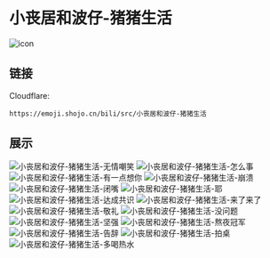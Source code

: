 # 小丧居和波仔-猪猪生活
![icon](https://emoji.shojo.cn/bili/src/小丧居和波仔-猪猪生活/icon.png)
## 链接
Cloudflare:
```
https://emoji.shojo.cn/bili/src/小丧居和波仔-猪猪生活
```
## 展示
![小丧居和波仔-猪猪生活-无情嘲笑](https://emoji.shojo.cn/bili/src/小丧居和波仔-猪猪生活/小丧居和波仔-猪猪生活-无情嘲笑.png)
![小丧居和波仔-猪猪生活-怎么事](https://emoji.shojo.cn/bili/src/小丧居和波仔-猪猪生活/小丧居和波仔-猪猪生活-怎么事.png)
![小丧居和波仔-猪猪生活-有一点想你](https://emoji.shojo.cn/bili/src/小丧居和波仔-猪猪生活/小丧居和波仔-猪猪生活-有一点想你.png)
![小丧居和波仔-猪猪生活-崩溃](https://emoji.shojo.cn/bili/src/小丧居和波仔-猪猪生活/小丧居和波仔-猪猪生活-崩溃.png)
![小丧居和波仔-猪猪生活-闭嘴](https://emoji.shojo.cn/bili/src/小丧居和波仔-猪猪生活/小丧居和波仔-猪猪生活-闭嘴.png)
![小丧居和波仔-猪猪生活-耶](https://emoji.shojo.cn/bili/src/小丧居和波仔-猪猪生活/小丧居和波仔-猪猪生活-耶.png)
![小丧居和波仔-猪猪生活-达成共识](https://emoji.shojo.cn/bili/src/小丧居和波仔-猪猪生活/小丧居和波仔-猪猪生活-达成共识.png)
![小丧居和波仔-猪猪生活-来了来了](https://emoji.shojo.cn/bili/src/小丧居和波仔-猪猪生活/小丧居和波仔-猪猪生活-来了来了.png)
![小丧居和波仔-猪猪生活-敬礼](https://emoji.shojo.cn/bili/src/小丧居和波仔-猪猪生活/小丧居和波仔-猪猪生活-敬礼.png)
![小丧居和波仔-猪猪生活-没问题](https://emoji.shojo.cn/bili/src/小丧居和波仔-猪猪生活/小丧居和波仔-猪猪生活-没问题.png)
![小丧居和波仔-猪猪生活-坚强](https://emoji.shojo.cn/bili/src/小丧居和波仔-猪猪生活/小丧居和波仔-猪猪生活-坚强.png)
![小丧居和波仔-猪猪生活-熬夜冠军](https://emoji.shojo.cn/bili/src/小丧居和波仔-猪猪生活/小丧居和波仔-猪猪生活-熬夜冠军.png)
![小丧居和波仔-猪猪生活-告辞](https://emoji.shojo.cn/bili/src/小丧居和波仔-猪猪生活/小丧居和波仔-猪猪生活-告辞.png)
![小丧居和波仔-猪猪生活-拍桌](https://emoji.shojo.cn/bili/src/小丧居和波仔-猪猪生活/小丧居和波仔-猪猪生活-拍桌.png)
![小丧居和波仔-猪猪生活-多喝热水](https://emoji.shojo.cn/bili/src/小丧居和波仔-猪猪生活/小丧居和波仔-猪猪生活-多喝热水.png)
